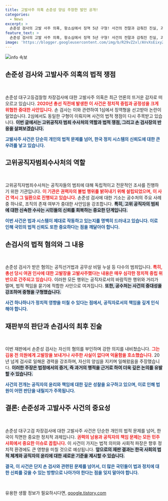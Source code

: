 ```yaml
---
title: 고발사주 의혹 손준성 양심 주장한 발언 공개!
categories:
  - News
excerpt: >
  손준성 검사의 고발 사주 의혹, 항소심에서 징역 5년 구형! 사건의 전말과 감춰진 진실, 과연 법정은 어떤 판단을 내릴까? 9월 6일, 그날을 주목하라!
feature_text: >
  손준성 검사의 고발 사주 의혹, 항소심에서 징역 5년 구형! 사건의 전말과 감춰진 진실, 과연 법정은 어떤 판단을 내릴까? 9월 6일, 그날을 주목하라!
image: 'https://blogger.googleusercontent.com/img/b/R29vZ2xl/AVvXsEixyZcFfHzMRdzZMjFBmAUKJYCLCGyLL1o632UiGVXcaFdKo_bkvkuCioo0uUKlGfBVcT3P84aROyZIXSBEx3Aw5nCQ3pTgDom1WDC4m8eifvWiAmWEEVb4x6G_l8C0QH225ldMjyaFvpxGEBGNO37VmDTDMHGhJPq73UglMfDca1-0aw/s1600/blogspot.png'
---
```


<p><img src="https://blogger.googleusercontent.com/img/b/R29vZ2xl/AVvXsEixyZcFfHzMRdzZMjFBmAUKJYCLCGyLL1o632UiGVXcaFdKo_bkvkuCioo0uUKlGfBVcT3P84aROyZIXSBEx3Aw5nCQ3pTgDom1WDC4m8eifvWiAmWEEVb4x6G_l8C0QH225ldMjyaFvpxGEBGNO37VmDTDMHGhJPq73UglMfDca1-0aw/s1600/blogspot.png" alt="info 속보" /></p>

<h2 data-ke-size="size26">손준성 검사와 고발사주 의혹의 법적 쟁점</h2>

<p data-ke-size="size16">&nbsp;</p>

<p>손준성 대구고등검찰청 차장검사에 대한 고발사주 의혹은 최근 언론의 뜨거운 감자로 떠오르고 있습니다. <b><span style="color: #ee2323;">2020년 총선 직전에 발생한 이 사건은 정치적 중립과 공정성을 크게 위협한 중대한 사안입니다.</span></b> 손 검사는 이와 관련하여 1심에서 징역형을 선고받아 논란이 일었습니다. 2심에서도 동일한 구형이 이뤄지며 사건의 법적 쟁점이 다시 주목받고 있습니다. <b><span style="background-color: #21538527;">이번 글에서는 고위공직자 범죄 수사처의 역할과 법적 쟁점, 그리고 손 검사장의 반응을 살펴보겠습니다.</span></b></p>

<p><b><span style="color: #1a5490;">고발사주 사건은 단순히 개인의 법적 문제를 넘어, 한국 정치 시스템의 신뢰도에 대한 큰 우려를 낳고 있습니다.</span></b></p>

<h2 data-ke-size="size26">고위공직자범죄수사처의 역할</h2>

<p data-ke-size="size16">&nbsp;</p>

<p>고위공직자범죄수사처는 공직자들의 범죄에 대해 독립적이고 전문적인 조사를 진행하기 위한 기관입니다. <b><span style="color: #ee2323;">이 기관은 권력자의 불법 행위를 밝혀내기 위해 설립되었으며, 이 사건 역시 그 일환으로 진행되고 있습니다.</span></b> 손준성 검사에 대한 기소는 공수처의 주요 사례 중 하나로, 조직의 존재 여부가 중대한 사안임을 강조합니다. <b><span style="background-color: #21538527;">특히, 고위 공직자의 범죄에 대한 신속한 수사는 시민들의 신뢰를 회복하는 중요한 단계입니다.</span></b></p>

<p><b><span style="color: #1a5490;">이번 사건은 법과 시스템이 제대로 작동하고 있는지를 명백히 드러내고 있습니다. 이로 인해 국민의 법적 신뢰도 또한 중요하다는 점을 깨달아야 합니다.</span></b></p>

<h2 data-ke-size="size26">손검사의 법적 혐의와 그 내용</h2>

<p data-ke-size="size16">&nbsp;</p>

<p>손준성 검사가 받은 혐의는 공직선거법과 공무상 비밀 누설 등 다수의 범죄입니다. <b><span style="color: #ee2323;">특히, 총선 당시 여권 인사에 대한 고발장을 고발사주했다는 내용은 매우 심각한 정치적 중립 위반으로 간주되고 있습니다.</span></b> 이러한 모든 행위는 공직자로서의 바람직한 행위와 거리가 멀며, 법적 책임을 묻기에 적합한 사안으로 여겨집니다. <b><span style="background-color: #21538527;">또한, 공수처는 사건의 중대성을 강조하며 중형을 구형했습니다.</span></b></p>

<p><b><span style="color: #1a5490;">사건 하나하나가 정치적 영향을 미칠 수 있다는 점에서, 공직자로서의 책임을 깊게 인식해야 합니다.</span></b></p>

<h2 data-ke-size="size26">재판부의 판단과 손검사의 최후 진술</h2>

<p data-ke-size="size16">&nbsp;</p>

<p>이번 재판에서 손준성 검사는 자신의 혐의를 부인하며 강한 의지를 내비쳤습니다. <b><span style="color: #ee2323;">그는 김웅 전 의원에게 고발장을 보내거나 사주한 사실이 없다며 억울함을 호소했습니다.</span></b> 20년 넘게 검사로 일해온 경력을 강조하며, 자신의 양심을 지키며 일해왔음을 주장했습니다. <b><span style="background-color: #21538527;">이러한 주장은 법정에서의 증거, 즉 과거의 행적을 근거로 하여 더욱 깊은 논의를 유발할 수 있습니다.</span></b></p>

<p><b><span style="color: #1a5490;">사건의 전개는 공직자의 윤리와 책임에 대한 깊은 성찰을 요구하고 있으며, 이로 인해 법원이 어떤 판단을 내릴지가 주목됩니다.</span></b></p>

<h2 data-ke-size="size26">결론: 손준성과 고발사주 사건의 중요성</h2>

<p data-ke-size="size16">&nbsp;</p>

<p>손준성 대구고검 차장검사에 대한 고발사주 사건은 단순한 개인의 법적 문제를 넘어, 한국이 직면한 중요한 정치적 과제입니다. <b><span style="color: #ee2323;">권력의 남용과 공직자의 책임 문제는 모든 민주 사회에서 중요한 이슈로 꼽힙니다.</span></b> 이 사건이 가지는 법적 의미와 사회적 파장은 향후 정치적 환경에도 큰 영향을 미칠 것으로 예상됩니다. <b><span style="background-color: #21538527;">앞으로의 재판 결과는 한국 사회의 법적 체계와 공직자의 윤리에 대한 새로운 기준을 제시할 수 있습니다.</span></b></p>

<p><b><span style="color: #1a5490;">결국, 이 사건은 단지 손 검사와 관련된 문제를 넘어서, 더 많은 국민들이 법과 정치에 대한 신뢰를 갖을 수 있는 방향으로 나아가야 한다는 점을 잊지 말아야 합니다.</span></b></p>

<p data-ke-size="size16">&nbsp;</p>
유용한 생활 정보가 필요하시다면, <a href="https://qoogle.tistory.com" rel="dofollow">qoogle.tistory.com</a>


